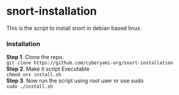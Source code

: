 # snort-installation

This is the script to install snort in debian based linux.

### Installation
<b>Step 1</b>. Clone the repo.<br />
```git clone https://github.com/cyberyami-org/snort-installation```<br />
<b>Step 2</b>. Make it script Executable<br />
```chmod u+x install.sh```<br />
<b>Step 3</b>. Now run the script using root user or use sudo<br />
```sudo ./install.sh```<br />
